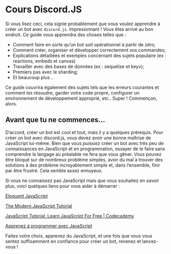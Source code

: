 # Cours Discord.JS

Si vous lisez ceci, cela signie probablement que vous voulez apprendre à créer un bot avec `discord.js`. Impresionnant ! Vous êtes arrivé au bon endroit. Ce guide vous apprendra des choses telles que :

- Comment faire en sorte qu’un bot soit opérationnel à partir de zéro;
- Comment créer, organiser et développer correctement vos commandes;
- Explications détaillées et exemples concernant des sujets populaire (ex : reactions, embeds et canvas)
- Travailler avec des bases de données (ex : sequelize et keyv);
- Premiers pas avec le sharding;
- Et beaucoup plus ..

Ce guide couvrira également des sujets tels que les erreurs courantes et comment les résoudre, garder votre code propre, configurer un environnement de développement approprié, etc.. Super ! Commençon, alors.

## Avant que tu ne commences…

D’accord, créer un bot est cool et tout, mais il y a quelques prérequis. Pour créer un bot avec discord.js, vous devez avoir une bonne maîtrise de JavaScript lui-même. Bien que vous *puissiez* créer un bot avec très peu de connaissances en JavaScript et en programmation, essayer de le faire sans comprendre le langage au préalable ne fera que vous gêner. Vous pouvez être bloqué sur de nombreux problème simples, avoir du mal à trouver des solutions à des problème incroyablement simple et, dans l’ensemble, finir par être frustré. Cela semble assez ennuyeux.

Si vous ne connaissez pas JavaScript mais que vous souhaitez en savoir plus, voici quelques liens pour vous aider à démarrer :

[Eloquent JavaScript](http://eloquentjavascript.net/)

[The Modern JavaScript Tutorial](https://javascript.info/)

[JavaScript Tutorial: Learn JavaScript For Free | Codecademy](https://www.codecademy.com/learn/introduction-to-javascript)

[Apprenez à programmer avec JavaScript](https://openclassrooms.com/fr/courses/6175841-apprenez-a-programmer-avec-javascript)

Faites votre choix, apprenez du JavaScript, et une fois que vous vous sentez suffisamment en confiance pour créer un bot, revenez et lancez-vous !
